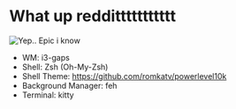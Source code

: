 # What up reddittttttttttt
![Yep.. Epic i know](https://github.com/heyitsalicia/i3-Config/blob/main/preview/AAHH.png?raw=true)
- WM: i3-gaps
- Shell: Zsh (Oh-My-Zsh)
- Shell Theme: https://github.com/romkatv/powerlevel10k
- Background Manager: feh
- Terminal: kitty
